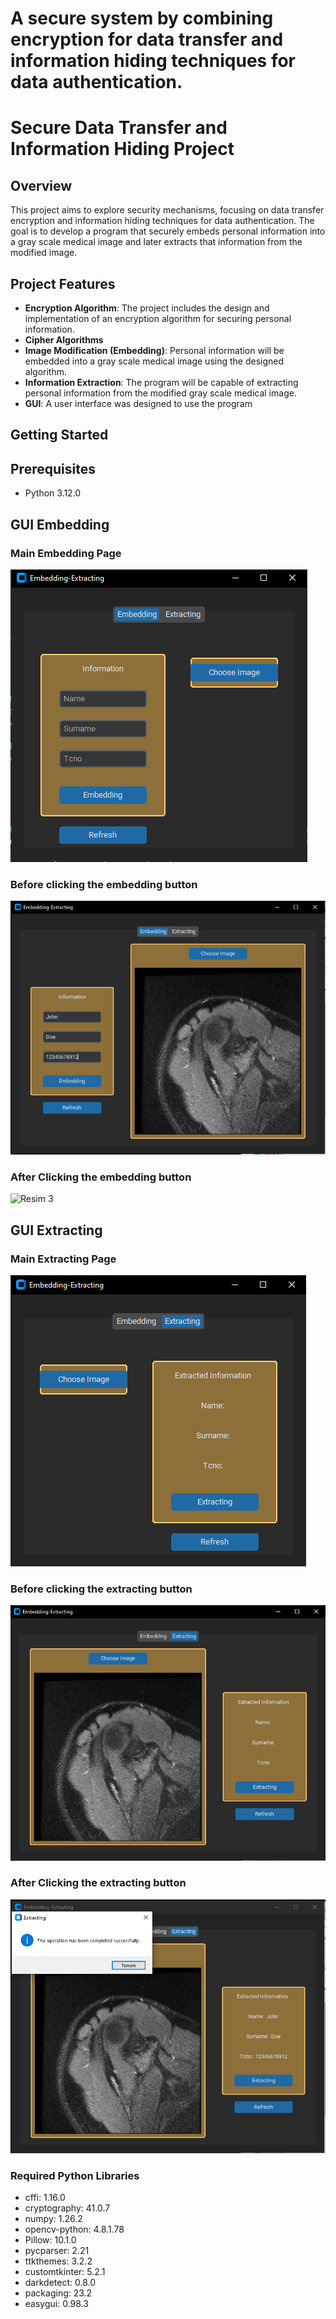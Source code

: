 # A secure system by combining encryption for data transfer and information hiding techniques for data authentication.

# Secure Data Transfer and Information Hiding Project

## Overview
This project aims to explore security mechanisms, focusing on data transfer encryption and information hiding techniques for data authentication. The goal is to develop a program that securely embeds personal information into a gray scale medical image and later extracts that information from the modified image.

## Project Features
- **Encryption Algorithm**: The project includes the design and implementation of an encryption algorithm for securing personal information.
- **Cipher Algorithms**
- **Image Modification (Embedding)**: Personal information will be embedded into a gray scale medical image using the designed algorithm.
- **Information Extraction**: The program will be capable of extracting personal information from the modified gray scale medical image.
- **GUI**: A user interface was designed to use the program

## Getting Started
## Prerequisites
- Python 3.12.0
## GUI Embedding

### Main Embedding Page
![Resim 1](./GUI_Images/Embedding.png)

### Before clicking the embedding button
![Resim 2](./GUI_Images/Before_Embedding_Button.PNG)

### After Clicking the embedding button
![Resim 3](./GUI_Images/After_Embedding_Button.PNG)

## GUI Extracting

### Main Extracting Page
![Resim 1](./GUI_Images/Extracting.PNG)

### Before clicking the extracting button
![Resim 2](./GUI_Images/Before_Extracting_Button.PNG)

### After Clicking the extracting button
![Resim 3](./GUI_Images/After_Extracting_Button.PNG)

### Required Python Libraries
- cffi: 1.16.0
- cryptography: 41.0.7
- numpy: 1.26.2
- opencv-python: 4.8.1.78
- Pillow: 10.1.0
- pycparser: 2.21
- ttkthemes: 3.2.2
- customtkinter: 5.2.1
- darkdetect: 0.8.0
- packaging: 23.2
- easygui: 0.98.3
